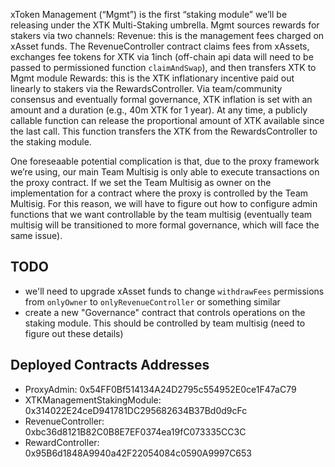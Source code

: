 xToken Management (“Mgmt”) is the first “staking module” we’ll be releasing under the XTK Multi-Staking umbrella. Mgmt sources rewards for stakers via two channels:
Revenue: this is the management fees charged on xAsset funds. The RevenueController contract claims fees from xAssets, exchanges fee tokens for XTK via 1inch (off-chain api data will need to be passed to permissioned function `claimAndSwap`), and then transfers XTK to Mgmt module
Rewards: this is the XTK inflationary incentive paid out linearly to stakers via the RewardsController. Via team/community consensus and eventually formal governance, XTK inflation is set with an amount and a duration (e.g., 40m XTK for 1 year). At any time, a publicly callable function can release the proportional amount of XTK available since the last call. This function transfers the XTK from the RewardsController to the staking module.

One foreseaable potential complication is that, due to the proxy framework we’re using, our main Team Multisig is only able to execute transactions on the proxy contract. If we set the Team Multisig as owner on the implementation for a contract where the proxy is controlled by the Team Multisig. For this reason, we will have to figure out how to configure admin functions that we want controllable by the team multisig (eventually team multisig will be transitioned to more formal governance, which will face the same issue).

## TODO

- we'll need to upgrade xAsset funds to change `withdrawFees` permissions from `onlyOwner` to `onlyRevenueController` or something similar
- create a new "Governance" contract that controls operations on the staking module. This should be controlled by team multisig (need to figure out these details)

## Deployed Contracts Addresses

- ProxyAdmin: 0x54FF0Bf514134A24D2795c554952E0ce1F47aC79
- XTKManagementStakingModule: 0x314022E24ceD941781DC295682634B37Bd0d9cFc
- RevenueController: 0xbc36d8121B82C0B8E7EF0374ea19fC073335CC3C
- RewardController: 0x95B6d1848A9940a42F22054084c0590A9997C653
